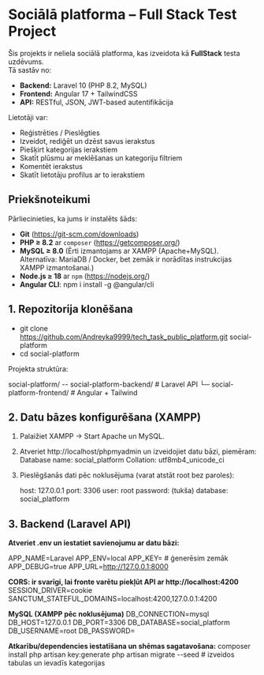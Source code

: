# Sociālā platforma – Full Stack Test Project

Šis projekts ir neliela sociālā platforma, kas izveidota kā **FullStack** testa uzdēvums.  
Tā sastāv no:

- **Backend:** Laravel 10 (PHP 8.2, MySQL)  
- **Frontend:** Angular 17 + TailwindCSS  
- **API:** RESTful, JSON, JWT-based autentifikācija

Lietotāji var:
- Reģistrēties / Pieslēgties
- Izveidot, rediģēt un dzēst savus ierakstus
- Piešķirt kategorijas ierakstiem
- Skatīt plūsmu ar meklēšanas un kategoriju filtriem
- Komentēt ierakstus
- Skatīt lietotāju profilus ar to ierakstiem

## Priekšnoteikumi
Pārliecinieties, ka jums ir instalēts šāds:

- **Git** (https://git-scm.com/downloads)
- **PHP ≥ 8.2** ar `composer` (https://getcomposer.org/)  
- **MySQL ≥ 8.0** (Ērti izmantojams ar XAMPP (Apache+MySQL).
Alternatīva: MariaDB / Docker, bet zemāk ir norādītas instrukcijas XAMPP izmantošanai.)  
- **Node.js ≥ 18** ar `npm` (https://nodejs.org/)  
- **Angular CLI**: npm i install -g @angular/cli

## 1. Repozitorija klonēšana
- git clone <https://github.com/Andreyka9999/tech_task_public_platform.git> social-platform
- cd social-platform

Projekta struktūra:

social-platform/
-- social-platform-backend/      # Laravel API
└─ social-platform-frontend/     # Angular + Tailwind

## 2. Datu bāzes konfigurēšana (XAMPP)
1. Palaižiet XAMPP → Start Apache un MySQL.
2. Atveriet http://localhost/phpmyadmin un izveidojiet datu bāzi, piemēram: Database name: social_platform Collation: utf8mb4_unicode_ci
3. Pieslēgšanās dati pēc noklusējuma (varat atstāt root bez paroles):

    host: 127.0.0.1
    port: 3306
    user: root
    password: (tukša)
    database: social_platform
   
## 3. Backend (Laravel API)
**Atveriet .env un iestatiet savienojumu ar datu bāzi:**

APP_NAME=Laravel
APP_ENV=local
APP_KEY=            # ģenerēsim zemāk
APP_DEBUG=true
APP_URL=http://127.0.0.1:8000

**CORS: ir svarīgi, lai fronte varētu piekļūt API ar http://localhost:4200**
SESSION_DRIVER=cookie
SANCTUM_STATEFUL_DOMAINS=localhost:4200,127.0.0.1:4200

**MySQL (XAMPP pēc noklusējuma)**
DB_CONNECTION=mysql
DB_HOST=127.0.0.1
DB_PORT=3306
DB_DATABASE=social_platform
DB_USERNAME=root
DB_PASSWORD=


**Atkarību/dependencies iestatīšana un shēmas sagatavošana:**
composer install
php artisan key:generate
php artisan migrate --seed     # izveidos tabulas un ievadīs kategorijas



